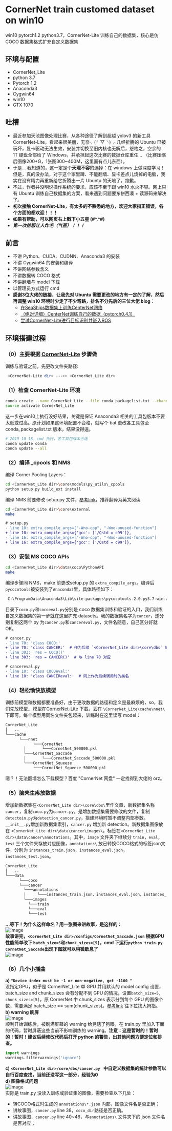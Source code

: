 # CornerNet train customed dataset on win10
win10 pytorch1.2 python3.7，CornerNet-Lite 训练自己的数据集，核心是仿 COCO 数据集格式扩充自定义数据集

## 环境与配置
* CornerNet_Lite<br>
* python 3.7<br>
* Pytorch 1.2<br>
* Anaconda3<br>
* Cygwin64<br>
* win10<br>
* GTX 1070<br>

## 吐槽
* 最近参加天池图像处理比赛，从各种途径了解到超越 yolov3 的新工具 CornerNet-Lite，看起来很美丽，无奈╮(╯▽╰)╭ 几经折腾的 Ubuntu 已被玩坏，显卡驱动无法生效，安装并切换至旧内核也无解后，怒格之，空余的 1T 硬盘全部给了 Windows，并承担起这次比赛的数据仓库重任... （比赛压缩后图像200+G，1张图300~400M，这里面有点儿东西）。<br>
* 于是... 我知道的，这一定是个**天理不容**的选择：在 windows 上做深度学习！但是，真的没办法，对于这个家里蹲、不能翻墙、显卡差点儿烧掉的电脑，我实在没有精力再重新给它折腾出一片 Ubuntu 的天地了，抱歉。<br>
* 不过，作者并没明说操作系统的要求，应该不至于跟 win10 水火不容。网上只有 Ubuntu 训练自己数据集的方案，看来遇到问题要东拼西凑 + 读源码来解决了。<br>
* **初次接触 CornerNet-Lite，有太多的不熟悉的地方，欢迎大家指正错误，各个方面的都欢迎！！！**<br>
* **如果有帮助，可以网页右上戳下小五星 (#^.^#)**<br>
* ***第一次排版让人炸毛（气歪）！！！***

## 前言
* 不讲 Python、CUDA、CUDNN、Anaconda3 的安装<br>
* 不讲 Cygwin64 的安装和编译<br>
* 不讲网络参数含义<br>
* 不讲数据转 COCO 格式<br>
* 不讲翻墙与 model 下载<br>
* 以管理员方式运行 cmd<br>
* **感谢3位大佬的链接，让我先对 Ubuntu 需要更改的地方有一定的了解，然后再调整 win10 环境时少走了不少弯路，排名不分先后的三位大佬 blog：**<br>
	* [在SeaShips数据集上训练CenterNet网络](https://blog.csdn.net/weixin_42634342/article/details/97756458)<br>
	* [（绝对详细）CenterNet训练自己的数据（pytorch0.4.1）](https://blog.csdn.net/weixin_41765699/article/details/100118353)<br>
	* [尝试CornerNet-Lite进行目标识别并嵌入ROS](https://blog.csdn.net/qq_25349629/article/details/89493192)<br>


## 环境搭建过程
### （0）主要根据 [CornerNet-Lite](https://github.com/princeton-vl/CornerNet-Lite) 步骤做
训练与验证之前，先更改文件夹路径:
```Bash
 <CornerNet-Lite dir> --->> <CornerNet_Lite dir>
```
### （1）检查 CornerNet-Lite 环境
```Bash
conda create --name CornerNet_Lite --file conda_packagelist.txt --channel pytorch
source activate CornerNet_Lite
```
这一步在win10上执行没好结果，关键是保证 Anaconda3 相关的工具包版本不要太低或过高。原计划如果这环境配置不合格，就写个 bat 更改各工具包至 conda_packagelist.txt 版本，结果没得逞。<br>
```Bash
# 2019-10-18，cmd 执行，各工具包版本合适
conda update conda
conda update --all
```

### （2）编译 _cpools 和 NMS
编译 Corner Pooling Layers：<br>
```Bash
cd <CornerNet_Lite dir>\core\models\py_utils\_cpools
python setup.py build_ext install
```
编译 NMS 前要修改 setup.py 文件，[参考link](https://qiita.com/sounansu/items/6836e5a4d81e157941c2)，推荐翻译为英文阅读<br>
```Bash
cd <CornerNet_Lite dir>\core\external
make
```
```diff
# setup.py
- line 10: extra_compile_args=["-Wno-cpp", "-Wno-unused-function"]
+ line 10: extra_compile_args={'gcc': ['/Qstd = c99']},
- line 16: extra_compile_args=["-Wno-cpp", "-Wno-unused-function"]
+ line 16: extra_compile_args={'gcc': ['/Qstd = c99']},
```

### （3）安装 MS COCO APIs
```Bash
cd <CornerNet_Lite dir>\data\coco\PythonAPI
make
```
编译步骤同 NMS，make 前更改setup.py 的 `extra_compile_args`。编译后`pycocotools`被安装到了`Anaconda3`里，具体路径如下：<br>
```Bash
 C:\ProgramData\Anaconda3\Lib\site-packages\pycocotools-2.0-py3.7-win-amd64.egg\pycocotools
```
目录下`coco.py`和`cocoeval.py`分别是 coco 数据集训练和验证的入口，我们训练自定义数据集的第一步就在这里扩充 datasets。我的数据集名字为`cancer`，遂分别复制这两个 py 为`cancer.py`和`cancereval.py`，文件名随意，自己区分好就OK。<br>
```diff
# cancer.py
- line 70: 'class COCO:' 
+ line 70: 'class CANCER:'  # 作为后续 `<CornerNet_Lite dir>\core\dbs` 的 `datasets` 调用时的类名
- line 303: 'res = COCO()'
+ line 303: 'res = CANCER()'  # 与 line 70 对应
```
```diff
# cancereval.py
- line 10: 'class COCOeval:' 
+ line 10: 'class CANCEReval:'  # 同上作为后续调用时的类名
```

### （4）轻松愉快放模型
训练前模型和数据都要准备好，由于更改数据的路径和定义是最麻烦的，so，我们先放模型... 模型在[CornerNet-Lite](https://github.com/princeton-vl/CornerNet-Lite) 下载，丢在 `\CornerNet_Lite\cache\nnet\` 下即可，每个模型用同名文件夹包起来，训练时在这里读写 model：<br>
```Bash
CornerNet_Lite
│   ..  
└───cache
      └───nnet
            └───CornetNet
	    │  	    └───CornetNet_500000.pkl
	    └───CornetNet_Saccade  
	    │ 	    └───CornetNet_Saccade_500000.pkl
	    └───CornetNet_Squeeze  
		    └───CornetNet_Squeeze_500000.pkl
```
嗯？！无法翻墙怎么下载模型？百度 "CornerNet 网盘" 一定找得到大佬的 orz。<br>

### （5）脑壳生疼放数据
增加新数据集在`<CornerNet_Lite dir>\core\dbs\`里作文章，新数据集名称 `cancer`，复制`coco.py`为`cancer.py`，是增加数据集需要修改的文件，复制`detectoin.py`为`detection_cancer.py`，搭建环境时暂不调整内部参数。`__init__.py`增加新数据集索引，`cancer.py` 增加新 detection。新数据集图像放在 `<CornerNet_Lite dir>\data\cancer\images\`，标签在`<CornerNet_Lite dir>\data\cancer\annotations`。其中，`image` 文件夹下继续分 `train`，`eval`，`test` 三个文件夹存放对应图像，`annotations\` 放已转换COCO格式的标签json文件，分别为 `instances_train.json`，`instances_eval.json`，`instances_test.json`。<br>
```Bash
CornerNet_Lite
│   ..  
└───data
      └───coco  
      └───cancer
	    └───annotations
	    │     └───instances_train.json，instances_eval.json，instances_test.json
	    └───images  
		  └───train			
		  └───eval			
		  └───test
```
**...等下！为什么这样命名？用一张图来讲故事，是这样的：<br>**
![image](https://raw.githubusercontent.com/Lighthawk/CornerNet-train-win10-python/blob/master/images/004.jpg)<br>
**故事讲完，`<CornerNet_Lite dir>/configs/CornetNet_Saccade.json` 根据GPU性能简单改下 `batch_size=5`和`chunk_sizes=[5]`，cmd 下运行`python train.py CornetNet_Saccade`出现下图就可以稍微歇息了**<br>
![image](https://raw.githubusercontent.com/Lighthawk/CornerNet-train-win10-python/blob/master/images/009.jpg)<br>

### （6）几个小插曲
**a) `"Device index must be -1 or non-negative, got -1160 "`**<br>
没指定GPU，似乎是 CornerNet_Lite 单 GPU 并用默认的 model config 设置，batch_size and chunk_sizes 会有分配不到 GPU 的情况，设置`batch_size=5, chunk_sizes=[5]`，原 CornerNet 中 chunk_sizes 表示分到每个 GPU 的图像个数，需要满足 batch_size == sum(chunk_sizes)。[参考link](https://github.com/princeton-vl/CornerNet/issues/4) 往下拉找大拇指。<br>
**b) warning 刷屏**<br>
![image](https://raw.githubusercontent.com/Lighthawk/CornerNet-train-win10-python/blob/master/images/006.jpg)<br>
顺利开始训练后，被刷满屏幕的 warning 给晃瞎了狗眼，在 train.py 里加入下面的代码，暂时屏蔽这些当前不影响训练的 warning。**注意：这是暂时的！暂时的！暂时！建议后续修改代码后打开 python 的警告，出其他问题方便定位和排查。**<br>
```Python
import warnings
warnings.filterwarnings('ignore')
```
**c) `<CornerNet_Lite dir>/core/dbs/cancer.py ` 中自定义数据集的统计参数可以自行百度查找，当前还没写这一部分，经验为0**<br>
**d) 图像格式问题<br>**
![image](https://raw.githubusercontent.com/Lighthawk/CornerNet-train-win10-python/blob/master/images/005.jpg)<br>
实际是 train.py 没读入训练或验证集的图像，需要检查以下几处：
* 转COCO格式时生成的 `annotations\*.json` 内部，图像文件名是否正确；<br>
* 讲故事图，`cancer.py` line 38，`coco_dir`路径是否正确。<br>
* 讲故事图，`cancer.py` line 40~46，与`annotations\` 文件夹下的 json 文件名是否对应；<br>
